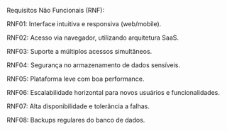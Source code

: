 Requisitos Não Funcionais (RNF):

RNF01: Interface intuitiva e responsiva (web/mobile).

RNF02: Acesso via navegador, utilizando arquitetura SaaS.

RNF03: Suporte a múltiplos acessos simultâneos.

RNF04: Segurança no armazenamento de dados sensíveis.

RNF05: Plataforma leve com boa performance.

RNF06: Escalabilidade horizontal para novos usuários e funcionalidades.

RNF07: Alta disponibilidade e tolerância a falhas.

RNF08: Backups regulares do banco de dados.
